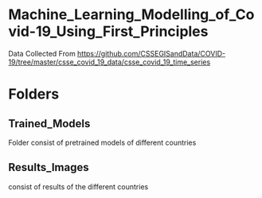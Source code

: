 # Machine_Learning_Modelling_of_Covid-19_Using_First_Principles
 Data Collected From
 https://github.com/CSSEGISandData/COVID-19/tree/master/csse_covid_19_data/csse_covid_19_time_series
# Folders
## Trained_Models
Folder consist of pretrained models of different countries
## Results_Images
consist of results of the different countries
